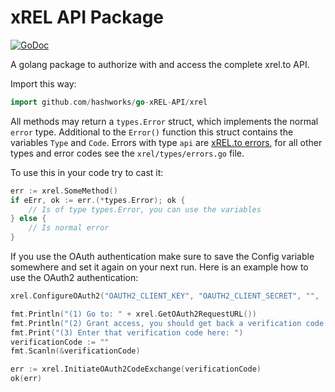 # xREL API Package

[![GoDoc](https://godoc.org/github.com/hashworks/go-xREL-API/xrel?status.svg)](https://godoc.org/github.com/hashworks/go-xREL-API/xrel)

A golang package to authorize with and access the complete xrel.to API.

Import this way:
```go
import github.com/hashworks/go-xREL-API/xrel
```

All methods may return a `types.Error` struct, which implements the normal `error` type.
Additional to the `Error()` function this struct contains the variables `Type` and `Code`.
Errors with type `api` are [xREL.to errors](https://www.xrel.to/wiki/6435/api-errors.html), for all other
types and error codes see the `xrel/types/errors.go` file.

To use this in your code try to cast it:
```go
err := xrel.SomeMethod()
if eErr, ok := err.(*types.Error); ok {
	// Is of type types.Error, you can use the variables
} else {
	// Is normal error
}
```

If you use the OAuth authentication make sure to save the Config variable somewhere and set it again on your next run.
Here is an example how to use the OAuth2 authentication:

```go
xrel.ConfigureOAuth2("OAUTH2_CLIENT_KEY", "OAUTH2_CLIENT_SECRET", "", []string{"viewnfo", "addproof"})

fmt.Println("(1) Go to: " + xrel.GetOAuth2RequestURL())
fmt.Println("(2) Grant access, you should get back a verification code.")
fmt.Print("(3) Enter that verification code here: ")
verificationCode := ""
fmt.Scanln(&verificationCode)

err := xrel.InitiateOAuth2CodeExchange(verificationCode)
ok(err)

```
